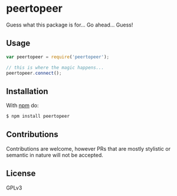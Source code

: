 # peertopeer

Guess what this package is for... Go ahead... Guess!

## Usage

```js
var peertopeer = require('peertopeer');

// this is where the magic happens...
peertopeer.connect();
```

## Installation

With [npm](http://npmjs.org) do:

```bash
$ npm install peertopeer
```

## Contributions

Contributions are welcome, however PRs that are mostly stylistic or semantic in nature will not be accepted.

## License

GPLv3
